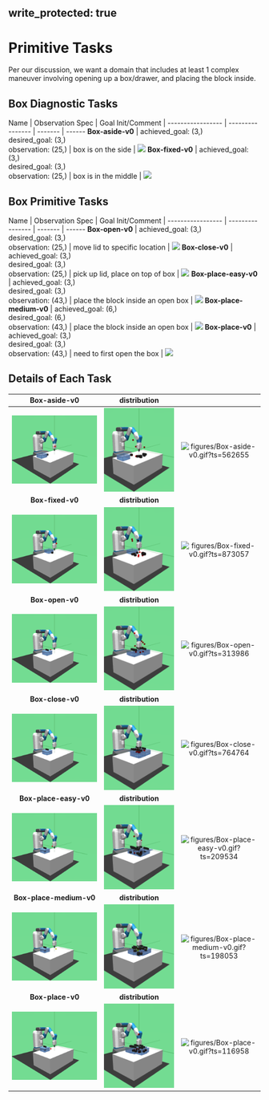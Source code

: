 
write_protected: true
---

# Primitive Tasks

Per our discussion, we want a domain that includes at least 1 complex maneuver 
involving opening up a box/drawer, and placing the block inside. 

## Box Diagnostic Tasks
Name                     | Observation Spec                  | Goal Init/Comment     | 
-----------------        | ----------------                  | -------               | ------
**Box-aside-v0**         | achieved_goal: (3,)<br>desired_goal: (3,)<br>observation: (25,)    | box is on the side    | ![](figures/Box-aside-v0.gif)
**Box-fixed-v0**        | achieved_goal: (3,)<br>desired_goal: (3,)<br>observation: (25,)     | box is in the middle  | ![](figures/Box-fixed-v0.gif)

## Box Primitive Tasks

Name                     | Observation Spec                    | Goal Init/Comment                  | 
-----------------        | ----------------                    | -------                            | ------
**Box-open-v0**          | achieved_goal: (3,)<br>desired_goal: (3,)<br>observation: (25,)       | move lid to specific location      | ![](figures/Box-open-v0.gif)
**Box-close-v0**         | achieved_goal: (3,)<br>desired_goal: (3,)<br>observation: (25,)      | pick up lid, place on top of box   | ![](figures/Box-close-v0.gif)
**Box-place-easy-v0**    | achieved_goal: (3,)<br>desired_goal: (3,)<br>observation: (43,) | place the block inside an open box | ![](figures/Box-place-easy-v0.gif)
**Box-place-medium-v0**  | achieved_goal: (6,)<br>desired_goal: (6,)<br>observation: (43,) | place the block inside an open box | ![](figures/Box-place-medium-v0.gif)
**Box-place-v0**         | achieved_goal: (3,)<br>desired_goal: (3,)<br>observation: (43,)      | need to first open the box         | ![](figures/Box-place-v0.gif)

## Details of Each Task

| **Box-aside-v0** | **distribution** |   |
|:----------------:|:----------------:|:-:|
| ![figures/Box-aside-v0_init.png?ts=749410](figures/Box-aside-v0_init.png?ts=749410) | ![figures/Box-aside-v0_reset.png?ts=843346](figures/Box-aside-v0_reset.png?ts=843346) | ![figures/Box-aside-v0.gif?ts=562655](figures/Box-aside-v0.gif?ts=562655) |
| **Box-fixed-v0** | **distribution** |   |
| ![figures/Box-fixed-v0_init.png?ts=969266](figures/Box-fixed-v0_init.png?ts=969266) | ![figures/Box-fixed-v0_reset.png?ts=043016](figures/Box-fixed-v0_reset.png?ts=043016) | ![figures/Box-fixed-v0.gif?ts=873057](figures/Box-fixed-v0.gif?ts=873057) |
| **Box-open-v0** | **distribution** |   |
| ![figures/Box-open-v0_init.png?ts=354351](figures/Box-open-v0_init.png?ts=354351) | ![figures/Box-open-v0_reset.png?ts=428297](figures/Box-open-v0_reset.png?ts=428297) | ![figures/Box-open-v0.gif?ts=313986](figures/Box-open-v0.gif?ts=313986) |
| **Box-close-v0** | **distribution** |   |
| ![figures/Box-close-v0_init.png?ts=797171](figures/Box-close-v0_init.png?ts=797171) | ![figures/Box-close-v0_reset.png?ts=883028](figures/Box-close-v0_reset.png?ts=883028) | ![figures/Box-close-v0.gif?ts=764764](figures/Box-close-v0.gif?ts=764764) |
| **Box-place-easy-v0** | **distribution** |   |
| ![figures/Box-place-easy-v0_init.png?ts=242643](figures/Box-place-easy-v0_init.png?ts=242643) | ![figures/Box-place-easy-v0_reset.png?ts=309477](figures/Box-place-easy-v0_reset.png?ts=309477) | ![figures/Box-place-easy-v0.gif?ts=209534](figures/Box-place-easy-v0.gif?ts=209534) |
| **Box-place-medium-v0** | **distribution** |   |
| ![figures/Box-place-medium-v0_init.png?ts=152389](figures/Box-place-medium-v0_init.png?ts=152389) | ![figures/Box-place-medium-v0_reset.png?ts=218162](figures/Box-place-medium-v0_reset.png?ts=218162) | ![figures/Box-place-medium-v0.gif?ts=198053](figures/Box-place-medium-v0.gif?ts=198053) |
| **Box-place-v0** | **distribution** |   |
| ![figures/Box-place-v0_init.png?ts=962916](figures/Box-place-v0_init.png?ts=962916) | ![figures/Box-place-v0_reset.png?ts=059942](figures/Box-place-v0_reset.png?ts=059942) | ![figures/Box-place-v0.gif?ts=116958](figures/Box-place-v0.gif?ts=116958) |
